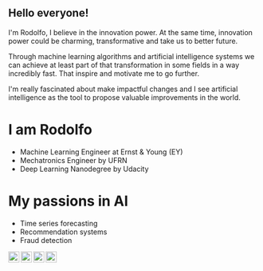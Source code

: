 ## Hello everyone!

I'm Rodolfo, I believe in the innovation power. At the same time, innovation power could be charming, transformative and take us to better future.

Through machine learning algorithms and artificial intelligence systems we can achieve at least part of that transformation in some fields in a way incredibly fast. That inspire and motivate me to go further.

I'm really fascinated about make impactful changes and I see artificial intelligence as the tool to propose valuable improvements in the world.

# I am Rodolfo

- Machine Learning Engineer at Ernst & Young (EY)
- Mechatronics Engineer by UFRN
- Deep Learning Nanodegree by Udacity

# My passions in AI

- Time series forecasting
- Recommendation systems
- Fraud detection

<a href="https://linkedin.com/in/rodolfojt">
  <img align="left" alt="Rodolfo's Linkdein" width="22px" src="https://cdn.jsdelivr.net/npm/simple-icons@v3/icons/linkedin.svg" />
</a>
<a href="http://rodolfojt.github.io/">
  <img align="left" alt="Rodolfo's Github" width="22px" src="https://cdn.jsdelivr.net/npm/simple-icons@v3/icons/github.svg" />
</a>
<a href="https://t.me/rodolfojt">
  <img align="left" alt="Rodolfo's Telegram" width="22px" src="https://cdn.jsdelivr.net/npm/simple-icons@v3/icons/telegram.svg" />
</a>
<a href="mailto:rodolfojeronimoteles@gmail.com">
  <img align="left" alt="Rodolfo's Gmail" width="22px" src="https://cdn.jsdelivr.net/npm/simple-icons@3.12.1/icons/gmail.svg" />
</a>

